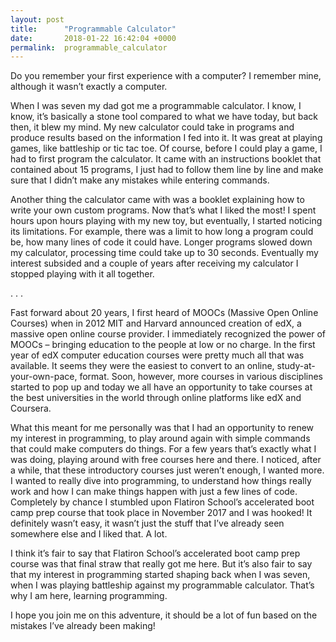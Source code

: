 ```yaml
---
layout: post
title:      "Programmable Calculator"
date:       2018-01-22 16:42:04 +0000
permalink:  programmable_calculator
---
```



Do you remember your first experience with a computer? I remember mine, although it wasn’t exactly a computer.

When I was seven my dad got me a programmable calculator. I know, I know, it’s basically a stone tool compared to what we have today, but back then, it blew my mind. My new calculator could take in programs and produce results based on the information I fed into it. It was great at playing games, like battleship or tic tac toe. Of course, before I could play a game, I had to first program the calculator. It came with an instructions booklet that contained about 15 programs, I just had to follow them line by line and make sure that I didn’t make any mistakes while entering commands. 

Another thing the calculator came with was a booklet explaining how to write your own custom programs. Now that’s what I liked the most! I spent hours upon hours playing with my new toy, but eventually, I started noticing its limitations. For example, there was a limit to how long a program could be, how many lines of code it could have. Longer programs slowed down my calculator, processing time could take up to 30 seconds. Eventually my interest subsided and a couple of years after receiving my calculator I stopped playing with it all together. 

. . . 

Fast forward about 20 years, I first heard of MOOCs (Massive Open Online Courses) when in 2012 MIT and Harvard announced creation of edX, a massive open online course provider. I immediately recognized the power of MOOCs – bringing education to the people at low or no charge. In the first year of edX computer education courses were pretty much all that was available. It seems they were the easiest to convert to an online, study-at-your-own-pace, format.  Soon, however, more courses in various disciplines started to pop up and today we all have an opportunity to take courses at the best universities in the world through online platforms like edX and Coursera. 

What this meant for me personally was that I had an opportunity to renew my interest in programming, to play around again with simple commands that could make computers do things. For a few years that’s exactly what I was doing, playing around with free courses here and there. I noticed, after a while, that these introductory courses just weren’t enough, I wanted more. I wanted to really dive into programming, to understand how things really work and how I can make things happen with just a few lines of code. Completely by chance I stumbled upon Flatiron School’s accelerated boot camp prep course that took place in November 2017 and I was hooked! It definitely wasn’t easy, it wasn’t just the stuff that I’ve already seen somewhere else and I liked that. A lot. 

I think it’s fair to say that Flatiron School’s accelerated boot camp prep course was that final straw that really got me here. But it’s also fair to say that my interest in programming started shaping back when I was seven, when I was playing battleship against my programmable calculator. That’s why I am here, learning programming. 

I hope you join me on this adventure, it should be a lot of fun based on the mistakes I’ve already been making!

